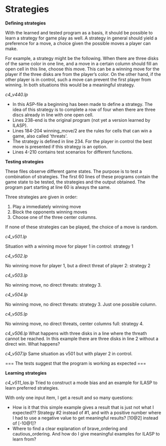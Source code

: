 # Strategies

**Defining strategies**

With the learned and tested program as a basis, it should be possible to learn a strategy for game play as well. A strategy in general should yield a preference for a move, a choice given the possible moves a player can make.

For example, a strategy might be the following. When there are three disks of the same color in one line,  and a move in a certain column should fill an open cell in this line, choose this move. This can be a winning move for the player if the three disks are from the player’s color. On the other hand, if the other player is in control, such a move can prevent the first player from winning. In both situations this would be a meaningful strategy.


*c4_v440.lp*
 
- In this ASP-file a beginning has been made to define a strategy. The idea of this strategy is to complete a row of four when there are three discs already in line with one open cell.  
- Lines 238-end is the original program (not yet a version learned by ILASP).
- Lines 184-204 winning_move/2 are the rules for cells that can win a game, also called 'threats'. 
- The strategy is defined in line 234. For the player in control the best move is presented if this strategy is an option. 
- Lines 4-210 contains test scenarios for different functions.


**Testing strategies**

These files observe different game states. The purpose is to test a combination of strategies. 
The first 60 lines of these programs contain the game state to be tested, the strategies and the output obtained. The program part starting at line 60 is always the same.

Three strategies are given in order: 

1. Play a immediately winning move
2. Block the opponents winning moves
3. Choose one of the three center columns.

If none of these strategies can be played, the choice of a move is random.
   
*c4_v501.lp*

Situation with a winning move for player 1 in control: strategy 1

*c4_v502.lp*

No winning move for player 1, but a direct threat of player 2: strategy 2

*c4_v503.lp*

No winning move, no direct threats: strategy 3.

*c4_v504.lp*

No winning move, no direct threats: strategy 3. Just one possible column.

*c4_v505.lp*

No winning move, no direct threats, center columns full: strategy 4. 

*c4_v506.lp*
What happens with three disks in a line where the threath cannot be reached. In this example there are three disks in line 2 without a direct win. What happens?

*c4_v507.lp*
Same situation as v501 but with player 2 in control.


=== The tests suggest that the program is working as expected ===

**Learning strategies**

*c4_v511_las.lp*
Tried to construct a mode bias and an example for ILASP to learn preferred strategies. 

With only one input item, I get a result and so many questions:

- How is it that this simple example gives a result that is just not what I expected?? Strategy #2 instead of #1, and with a positive number where I had to use a negative value to get meaningful results? [10@2] instead of [-10@1]?
- Where to find a clear explanation of brave\_ordering and cautious\_ordering. And how do I give meaningful examples for ILASP to learn from?